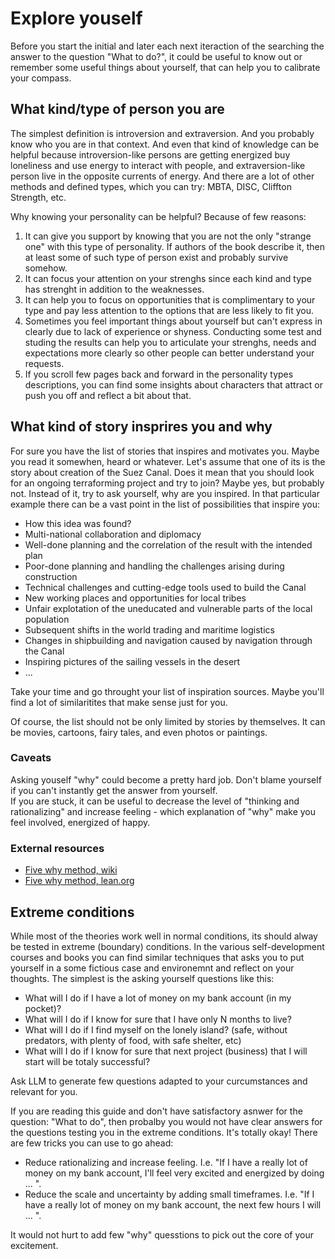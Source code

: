 # Explore youself
Before you start the initial and later each next iteraction of the searching the answer to the question "What to do?", it could be useful to know out or remember some useful things about yourself, that can help you to calibrate your compass. 

## What kind/type of person you are
The simplest definition is introversion and extraversion. And you probably know who you are in that context. And even that kind of knowledge can be helpful because introversion-like persons are getting energized buy loneliness and use energy to interact with people, and extraversion-like person live in the opposite currents of energy. 
And there are a lot of other methods and defined types, which you can try: MBTA, DISC, Cliffton Strength, etc. 

Why knowing your personality can be helpful? Because of few reasons:
1. It can give you support by knowing that you are not the only "strange one" with this type of personality. If authors of the book describe it, then at least some of such type of person exist and probably survive somehow. 
2. It can focus your attention on your strenghs since each kind and type has strenght in addition to the weaknesses. 
3. It can help you to focus on opportunities that is complimentary to your type and pay less attention to the options that are less likely to fit you. 
4. Sometimes you feel important things about yourself but can't express in clearly due to lack of experience or shyness. Conducting some test and studing the results can help you to articulate your strenghs, needs and expectations more clearly so other people can better understand your requests.
5. If you scroll few pages back and forward in the personality types descriptions, you can find some insights about characters that attract or push you off and reflect a bit about that.

## What kind of story insprires you and why
For sure you have the list of stories that inspires and motivates you. Maybe you read it somewhen, heard or whatever. Let's assume that one of its is the story about creation of the Suez Canal. Does it mean that you should look for an ongoing terraforming project and try to join? Maybe yes, but probably not. Instead of it, try to ask yourself, why are you inspired. In that particular example there can be a vast point in the list of possibilities that inspire you:
* How this idea was found? 
* Multi-national collaboration and diplomacy
* Well-done planning and the correlation of the result with the intended plan
* Poor-done planning and handling the challenges arising during construction
* Technical challenges and cutting-edge tools used to build the Canal
* New working places and opportunities for local tribes
* Unfair explotation of the uneducated and vulnerable parts of the local population
* Subsequent shifts in the world trading and maritime logistics
* Changes in shipbuilding and navigation caused by navigation through the Canal
* Inspiring pictures of the sailing vessels in the desert
* ...

Take your time and go throught your list of inspiration sources. Maybe you'll find a lot of similaritites that make sense just for you. 

Of course, the list should not be only limited by stories by themselves. It can be movies, cartoons, fairy tales, and even photos or paintings. 

### Caveats
Asking youself "why" could become a pretty hard job. Don't blame yourself if you can't instantly get the answer from yourself.   
If you are stuck, it can be useful to decrease the level of "thinking and rationalizing" and increase feeling - which explanation of "why" make you feel involved, energized of happy. 

### External resources
* [Five why method, wiki](https://en.wikipedia.org/wiki/Five_whys)
* [Five why method, lean.org](https://www.lean.org/lexicon-terms/5-whys/)

## Extreme conditions 
While most of the theories work well in normal conditions, its should alway be tested in extreme (boundary) conditions. In the various self-development courses and books you can find similar techniques that asks you to put yourself in a some fictious case and environemnt and reflect on your thoughts.
The simplest is the asking yourself questions like this:
* What will I do if I have a lot of money on my bank account (in my pocket)?
* What will I do if I know for sure that I have only N months to live? 
* What will I do if I find myself on the lonely island? (safe, without predators, with plenty of food, with safe shelter, etc)
* What will I do if I know for sure that next project (business) that I will start will be totaly successful? 

Ask LLM to generate few questions adapted to your curcumstances and relevant for you.

If you are reading this guide and don't have satisfactory asnwer for the question: "What to do", then probalby you would not have clear answers for the questions testing you in the extreme conditions. It's totally okay! There are few tricks you can use to go ahead:
* Reduce rationalizing and increase feeling. I.e. "If I have a really lot of money on my bank account, I'll feel very excited and energized by doing ... ".
* Reduce the scale and uncertainty by adding small timeframes. I.e. "If I have a really lot of money on my bank account, the next few hours I will ... ".

It would not hurt to add few "why" quesstions to pick out the core of your excitement.  


